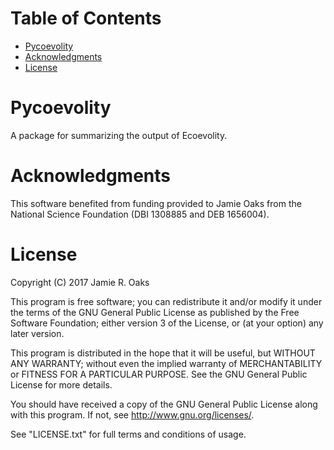 Table of Contents
=================

 -  [Pycoevolity](#pycoevolity)
 -  [Acknowledgments](#acknowledgments)
 -  [License](#license)

Pycoevolity
============

A package for summarizing the output of Ecoevolity.

Acknowledgments
================

This software benefited from funding provided to Jamie Oaks from the National
Science Foundation (DBI 1308885 and DEB 1656004).

License
=======

Copyright (C) 2017 Jamie R. Oaks

This program is free software; you can redistribute it and/or modify
it under the terms of the GNU General Public License as published by
the Free Software Foundation; either version 3 of the License, or
(at your option) any later version.

This program is distributed in the hope that it will be useful,
but WITHOUT ANY WARRANTY; without even the implied warranty of
MERCHANTABILITY or FITNESS FOR A PARTICULAR PURPOSE.  See the
GNU General Public License for more details.

You should have received a copy of the GNU General Public License along
with this program. If not, see <http://www.gnu.org/licenses/>.

See "LICENSE.txt" for full terms and conditions of usage.
